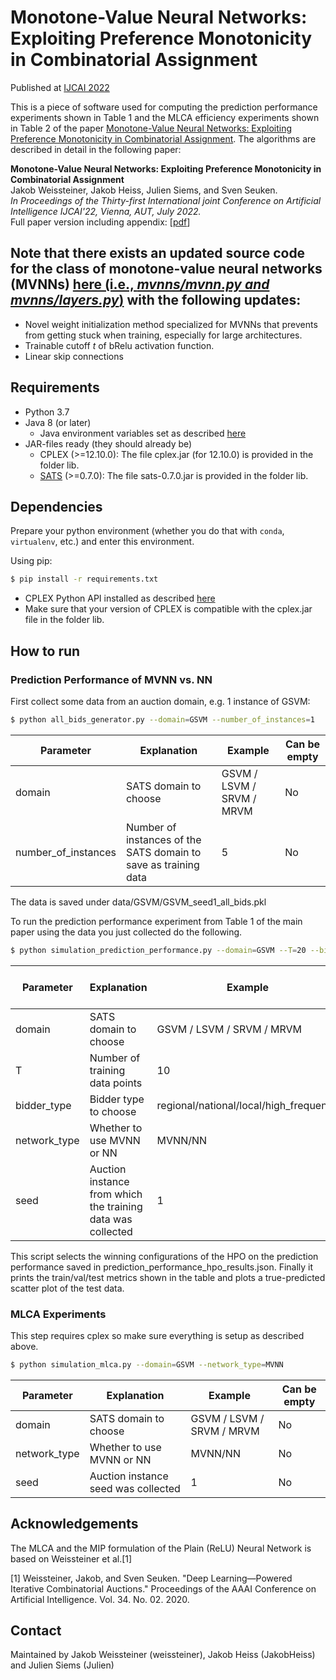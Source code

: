 # Monotone-Value Neural Networks: Exploiting Preference Monotonicity in Combinatorial Assignment

Published at [IJCAI 2022](https://www.ijcai.org/proceedings/2022/77)

This is a piece of software used for computing the prediction performance experiments shown in Table 1 and the MLCA efficiency experiments shown in Table 2 of the paper
[Monotone-Value Neural Networks: Exploiting Preference Monotonicity in Combinatorial Assignment](https://arxiv.org/abs/2109.15117). The algorithms are described in detail in the following paper:

**Monotone-Value Neural Networks: Exploiting Preference Monotonicity in Combinatorial Assignment**<br/>
Jakob Weissteiner, Jakob Heiss, Julien Siems, and Sven Seuken.<br/>
*In Proceedings of the Thirty-first International joint Conference on Artificial Intelligence IJCAI'22, Vienna, AUT, July 2022.*<br/>
Full paper version including appendix: [[pdf](https://arxiv.org/abs/2109.15117)]

## Note that there exists an updated source code for the class of monotone-value neural networks (MVNNs) [here (i.e., *mvnns/mvnn.py and mvnns/layers.py*)](https://github.com/marketdesignresearch/BOCA) with the following updates:
* Novel weight initialization method specialized for MVNNs that prevents from getting stuck when training, especially for large architectures.
* Trainable cutoff $t$ of bRelu activation function.
* Linear skip connections

## Requirements

* Python 3.7
* Java 8 (or later)
  * Java environment variables set as described [here](https://pyjnius.readthedocs.io/en/stable/installation.html#installation)
* JAR-files ready (they should already be)
  * CPLEX (>=12.10.0): The file cplex.jar (for 12.10.0) is provided in the folder lib.
  * [SATS](http://spectrumauctions.org/) (>=0.7.0): The file sats-0.7.0.jar is provided in the folder lib.

## Dependencies

Prepare your python environment (whether you do that with `conda`, `virtualenv`, etc.) and enter this environment.

Using pip:
```bash
$ pip install -r requirements.txt
```

* CPLEX Python API installed as described [here](https://www.ibm.com/support/knowledgecenter/SSSA5P_12.8.0/ilog.odms.cplex.help/CPLEX/GettingStarted/topics/set_up/Python_setup.html)
* Make sure that your version of CPLEX is compatible with the cplex.jar file in the folder lib.


## How to run

### Prediction Performance of MVNN vs. NN
First collect some data from an auction domain, e.g. 1 instance of GSVM:
```bash
$ python all_bids_generator.py --domain=GSVM --number_of_instances=1
```

| Parameter        | Explanation | Example  |Can be empty  |
| ------------- |-------------| -----|-----|
| domain      | SATS domain to choose | GSVM / LSVM / SRVM / MRVM | No |
| number_of_instances      | Number of instances of the SATS domain to save as training data | 5 | No |

The data is saved under data/GSVM/GSVM_seed1_all_bids.pkl

To run the prediction performance experiment from Table 1 of the main paper using the data you just collected do the following.
```bash
$ python simulation_prediction_performance.py --domain=GSVM --T=20 --bidder_type=national --network_type=MVNN --seed=1
```
| Parameter        | Explanation | Example  |Can be empty  |
| ------------- |-------------| -----|-----|
| domain      | SATS domain to choose | GSVM / LSVM / SRVM / MRVM | No |
| T      | Number of training data points | 10 | No |
| bidder_type      | Bidder type to choose | regional/national/local/high_frequency | No |
| network_type      | Whether to use MVNN or NN | MVNN/NN | No |
| seed      | Auction instance from which the training data was collected | 1 | No |

This script selects the winning configurations of the HPO on the prediction performance saved in prediction_performance_hpo_results.json.
Finally it prints the train/val/test metrics shown in the table and plots a true-predicted scatter plot of the test data.


### MLCA Experiments
This step requires cplex so make sure everything is setup as described above.
```bash
$ python simulation_mlca.py --domain=GSVM --network_type=MVNN
```
| Parameter        | Explanation | Example  |Can be empty  |
| ------------- |-------------| -----|-----|
| domain      | SATS domain to choose | GSVM / LSVM / SRVM / MRVM | No |
| network_type      | Whether to use MVNN or NN | MVNN/NN | No |
| seed      | Auction instance seed was collected | 1 | No |

## Acknowledgements

The MLCA and the MIP formulation of the Plain (ReLU) Neural Network is based on Weissteiner et al.[1]

[1] Weissteiner, Jakob, and Sven Seuken. "Deep Learning—Powered Iterative Combinatorial Auctions." Proceedings of the AAAI Conference on Artificial Intelligence. Vol. 34. No. 02. 2020.

## Contact

Maintained by Jakob Weissteiner (weissteiner), Jakob Heiss (JakobHeiss) and Julien Siems (Julien)
